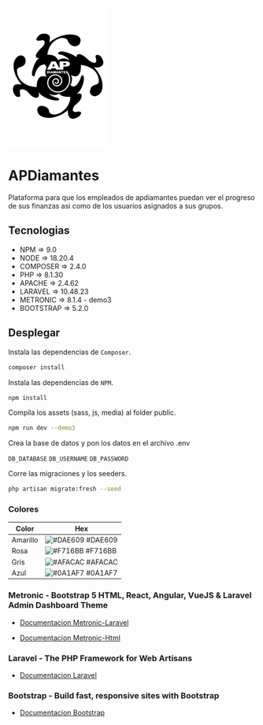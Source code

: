 <img src="resources/assets/apdiamantes/media/logo_negro.svg" alt="Logo" style="
  margin: auto;
  width: 40%;">

# APDiamantes

Plataforma para que los empleados de apdiamantes puedan ver el progreso de sus finanzas asi como de los usuarios asignados a sus grupos.

## Tecnologias

- NPM  => 9.0
- NODE  => 18.20.4
- COMPOSER  => 2.4.0
- PHP  => 8.1.30
- APACHE  => 2.4.62
- LARAVEL  => 10.48.23
- METRONIC  => 8.1.4 - demo3
- BOOTSTRAP  => 5.2.0

## Desplegar

Instala las dependencias de `Composer`.
```bash
composer install
```

Instala las dependencias de  `NPM`.
```bash
npm install
```

Compila los assets (sass, js, media) al folder public.
```bash
npm run dev --demo3
```

Crea la base de datos y pon los datos en el archivo .env

`DB_DATABASE`
`DB_USERNAME`
`DB_PASSWORD`

Corre las migraciones y los seeders.
```bash
php artisan migrate:fresh --seed
```

### Colores

| Color             | Hex                                                                |
| ----------------- | ------------------------------------------------------------------ |
| Amarillo | ![#DAE609](https://via.placeholder.com/10/DAE609?text=+) #DAE609 |
| Rosa | ![#F716BB](https://via.placeholder.com/10/F716BB?text=+) #F716BB |
| Gris | ![#AFACAC](https://via.placeholder.com/10/AFACAC?text=+) #AFACAC |
| Azul | ![#0A1AF7](https://via.placeholder.com/10/0A1AF7?text=+) #0A1AF7 |


### Metronic - Bootstrap 5 HTML, React, Angular, VueJS & Laravel Admin Dashboard Theme

- [Documentacion Metronic-Laravel](https://preview.keenthemes.com/laravel/metronic/docs/index)

- [Documentacion Metronic-Html](https://preview.keenthemes.com/html/metronic/docs/index)

### Laravel - The PHP Framework for Web Artisans

- [Documentacion Laravel](https://laravel.com/docs/10.x)

### Bootstrap - Build fast, responsive sites with Bootstrap

- [Documentacion Bootstrap](https://getbootstrap.com/docs/5.2/getting-started/introduction/)
